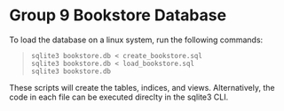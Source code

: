 # Group 9 Bookstore Database

To load the database on a linux system, run the following commands:
> `sqlite3 bookstore.db < create_bookstore.sql` \
  `sqlite3 bookstore.db < load_bookstore.sql` \
  `sqlite3 bookstore.db`
  
These scripts will create the tables, indices, and views. Alternatively,
the code in each file can be executed direclty in the sqlite3 CLI.

